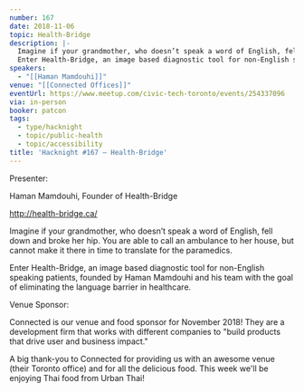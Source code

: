 ```yaml
---
number: 167
date: 2018-11-06
topic: Health-Bridge
description: |-
  Imagine if your grandmother, who doesn’t speak a word of English, fell down and broke her hip. You are able to call an ambulance to her house, but cannot make it there in time to translate for the paramedics.
  Enter Health-Bridge, an image based diagnostic tool for non-English speaking patients, founded by Haman Mamdouhi and his team with the goal of eliminating the language barrier in healthcare. http://health-bridge.ca/
speakers:
  - "[[Haman Mamdouhi]]"
venue: "[[Connected Offices]]"
eventUrl: https://www.meetup.com/civic-tech-toronto/events/254337096
via: in-person
booker: patcon
tags:
  - type/hacknight
  - topic/public-health
  - topic/accessibility
title: 'Hacknight #167 – Health-Bridge'
---
```


Presenter:

Haman Mamdouhi, Founder of Health-Bridge

http://health-bridge.ca/

Imagine if your grandmother, who doesn’t speak a word of English, fell down and broke her hip. You are able to call an ambulance to her house, but cannot make it there in time to translate for the paramedics.

Enter Health-Bridge, an image based diagnostic tool for non-English speaking patients, founded by Haman Mamdouhi and his team with the goal of eliminating the language barrier in healthcare.


Venue Sponsor:

Connected is our venue and food sponsor for November 2018!
They are a development firm that works with different companies to "build products that drive user and business impact."

A big thank-you to Connected for providing us with an awesome venue (their Toronto office) and for all the delicious food.
This week we'll be enjoying Thai food from Urban Thai!
